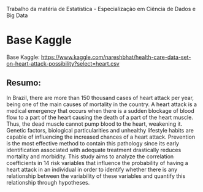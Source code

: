 Trabalho da matéria de Estatística - Especialização em Ciência de Dados e Big Data

# Base Kaggle #

Base Kaggle: https://www.kaggle.com/nareshbhat/health-care-data-set-on-heart-attack-possibility?select=heart.csv

## Resumo:

In Brazil, there are more than 150 thousand cases of heart attack per year, being one of the main causes of mortality in the country. A heart attack is a medical emergency that occurs when there is a sudden blockage of blood flow to a part of the heart causing the death of a part of the heart muscle. Thus, the dead muscle cannot pump blood to the heart, weakening it. Genetic factors, biological particularities and unhealthy lifestyle habits are capable of influencing the increased chances of a heart attack. Prevention is the most effective method to contain this pathology since its early identification associated with adequate treatment drastically reduces mortality and morbidity. This study aims to analyze the correlation coefficients in 14 risk variables that influence the probability of having a heart attack in an individual in order to identify whether there is any relationship between the variability of these variables and quantify this relationship through hypotheses.
